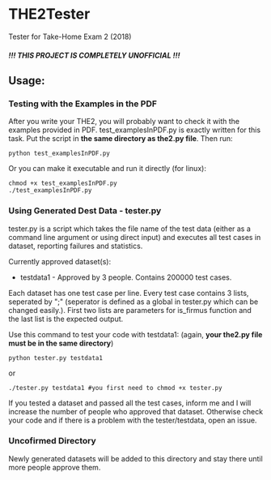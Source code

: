 # THE2Tester
Tester for Take-Home Exam 2 (2018)

##### !!! THIS PROJECT IS COMPLETELY UNOFFICIAL !!!

## Usage:
### Testing with the Examples in the PDF
After you write your THE2, you will probably want to check it with the examples provided in PDF. test_examplesInPDF.py is exactly written for this task.
Put the script in **the same directory as the2.py file**. Then run:
```
python test_examplesInPDF.py 
```
Or you can make it executable and run it directly (for linux):
```
chmod +x test_examplesInPDF.py 
./test_examplesInPDF.py
```
### Using Generated Dest Data - tester.py
tester.py is a script which takes the file name of the test data (either as a command line argument or using direct input) and executes all test cases in dataset, reporting failures and statistics.

Currently approved dataset(s):
* testdata1 - Approved by 3 people. Contains 200000 test cases.

Each dataset has one test case per line. Every test case contains 3 lists, seperated by ";" (seperator is defined as a global in tester.py which can be changed easily.). First two lists are parameters for is_firmus function and the last list is the expected output.

Use this command to test your code with testdata1: (again, **your the2.py file must be in the same directory**) 
```
python tester.py testdata1
```
or
```
./tester.py testdata1 #you first need to chmod +x tester.py 
```
If you tested a dataset and passed all the test cases, inform me and I will increase the number of people who approved that dataset.
Otherwise check your code and if there is a problem with the tester/testdata, open an issue. 

### Uncofirmed Directory
Newly generated datasets will be added to this directory and stay there until more people approve them.

